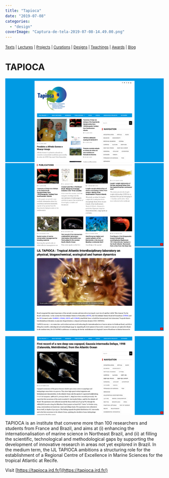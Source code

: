 ```yaml
---
title: "Tapioca"
date: "2019-07-08"
categories: 
  - "design"
coverImage: "Captura-de-tela-2019-07-08-14.49.00.png"
---
```


<small>[Texts](../texts.html) | [Lectures](../lectures.html) | [Projects](../projects.html) | [Curations](../curation.html) | [Designs](../designs.html) | [Teachings](../teachings.html) | [Awards](../awards.html) | <a href="https://readruiz.medium.com/" target="_blank">Blog</a></small>

# TAPIOCA

<img src="images/Captura-de-tela-2019-07-08-14.48.31.png" alt="" />
    
<img src="images/Captura-de-tela-2019-07-08-14.49.00.png" alt="" />
    
<img src="images/Captura-de-tela-2019-07-08-14.50.44.png" alt="" />
    
<img src="images/Captura-de-tela-2019-07-08-14.49.49.png" alt="" /></a>
    

TAPIOCA is an institute that convene more than 100 researchers and students from France and Brazil, and aims at (i) enhancing the internationalisation of marine science in Northeast Brazil, and (ii) at filling the scientific, technological and methodological gaps by supporting the development of innovative research in areas not yet explored in Brazil. In the medium term, the IJL TAPIOCA ambitions a structuring role for the establishment of a Regional Centre of Excellence in Marine Sciences for the tropical Atlantic at Recife.

Visit [https://tapioca.ird.fr/](https://tapioca.ird.fr/)
